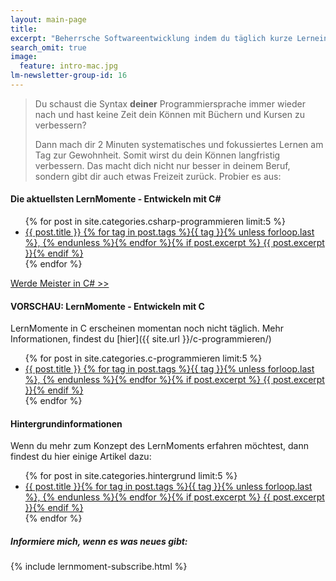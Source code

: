 ```yaml
---
layout: main-page
title: 
excerpt: "Beherrsche Softwareentwicklung indem du täglich kurze Lerneinheiten für C# (.NET / Mono) und C absolvierst."
search_omit: true
image:
  feature: intro-mac.jpg
lm-newsletter-group-id: 16
---
```


> Du schaust die Syntax **deiner** Programmiersprache immer wieder nach und hast keine Zeit dein Können mit Büchern und Kursen zu verbessern?
>
> Dann mach dir 2 Minuten systematisches und fokussiertes Lernen am Tag zur Gewohnheit. Somit wirst du dein Können langfristig verbessern. Das macht dich nicht nur besser in deinem Beruf, sondern gibt dir auch etwas Freizeit zurück. Probier es aus:

#### Die aktuellsten LernMomente - Entwickeln mit C\#

<ul class="post-list">
{% for post in site.categories.csharp-programmieren limit:5 %}
  <li><article><a href="{{ site.url }}{{ post.url }}">{{ post.title }} <span class="entry-date">{% for tag in post.tags %}{{ tag }}{% unless forloop.last %}, {% endunless %}{% endfor %}</span>{% if post.excerpt %} <span class="excerpt">{{ post.excerpt }}</span>{% endif %}</a></article></li>
{% endfor %}
</ul>

<a markdown="0" href="{{ site.url }}/werde-meister/" class="btn">Werde Meister in C# >></a>

#### VORSCHAU: LernMomente - Entwickeln mit C

LernMomente in C erscheinen momentan noch nicht täglich. Mehr Informationen, findest du [hier]({{ site.url }}/c-programmieren/)

<ul class="post-list">
{% for post in site.categories.c-programmieren limit:5 %}
  <li><article><a href="{{ site.url }}{{ post.url }}">{{ post.title }} <span class="entry-date">{% for tag in post.tags %}{{ tag }}{% unless forloop.last %}, {% endunless %}{% endfor %}</span>{% if post.excerpt %} <span class="excerpt">{{ post.excerpt }}</span>{% endif %}</a></article></li>
{% endfor %}
</ul>

#### Hintergrundinformationen

Wenn du mehr zum Konzept des LernMoments erfahren möchtest, dann findest du hier einige Artikel dazu:

<ul class="post-list">
{% for post in site.categories.hintergrund limit:5 %} 
  <li><article><a href="{{ site.url }}{{ post.url }}">{{ post.title }}<span class="entry-date">{% for tag in post.tags %}{{ tag }}{% unless forloop.last %}, {% endunless %}{% endfor %}</span>{% if post.excerpt %} <span class="excerpt">{{ post.excerpt }}</span>{% endif %}</a></article></li>
{% endfor %}
</ul>

<div class="subscribe-notice">
	<h5>Informiere mich, wenn es was neues gibt:</h5>
	{% include lernmoment-subscribe.html %}
</div>

